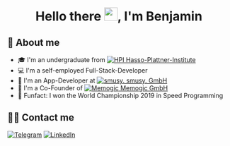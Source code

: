 <h1 align="center">Hello there <img src = "https://user-images.githubusercontent.com/58258541/138322090-6f9dd36c-84f8-41c0-99f7-dec10fb58c33.gif" width = 30px>, I'm Benjamin</h1>

## 📖 About me

- 🎓 I'm an undergraduate from [<img src="https://user-images.githubusercontent.com/58258541/138325947-d028ae4c-0978-4302-839d-b54f3720d27c.png" alt="HPI"> Hasso-Plattner-Institute](https://hpi.de/)
- 💻 I'm a self-employed Full-Stack-Developer
- 📱 I'm an App-Developer at [<img src="https://user-images.githubusercontent.com/58258541/138326218-97b4c45a-4f9d-471d-8dfc-81a92b507ba2.png" alt="smusy."> smusy. GmbH](https://smusy.app/)
- 🌱 I'm a Co-Founder of [<img src="https://user-images.githubusercontent.com/58258541/138326857-77d04c7e-b018-443f-a638-f5f8401d2893.png" alt="Memogic"> Memogic GmbH](https://memogic.com/)
- 🥇 Funfact: I won the World Championship 2019 in Speed Programming

## 🙋‍♂️ Contact me

<p align="left">
  <a href="https://t.me/benjamin_frost"><img alt="Telegram"  src="https://img.shields.io/badge/-Telegram-gray?style=for-the-badge&logo=telegram"/></a>
  <a href="https://www.linkedin.com/in/benjamin-frost-7b0510203/"><img alt="LinkedIn" src="https://img.shields.io/badge/-LinkedIn-blue?style=for-the-badge&logo=linkedin"/></a>
</p>
